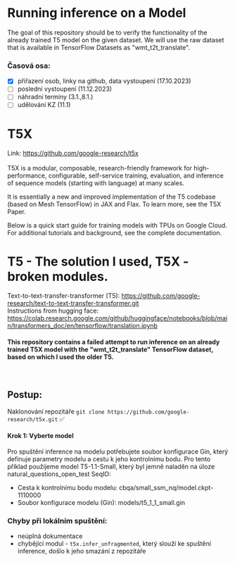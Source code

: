 # Running inference on a Model
The goal of this repository should be to verify the functionality of the already trained T5 model on the given dataset. We will use the raw dataset that is available in TensorFlow Datasets as "wmt_t2t_translate".

### Časová osa:
- [x] přiřazení osob, linky na github, data vystoupení (17.10.2023)
- [ ] poslední vystoupení (11.12.2023)
- [ ] náhradní termíny (3.1.,8.1.)
- [ ] udělování KZ (11.1)

# T5X
Link: https://github.com/google-research/t5x </br>
</br>
T5X is a modular, composable, research-friendly framework for high-performance, configurable, self-service training, evaluation, and inference of sequence models (starting with language) at many scales.

It is essentially a new and improved implementation of the T5 codebase (based on Mesh TensorFlow) in JAX and Flax. To learn more, see the T5X Paper.

Below is a quick start guide for training models with TPUs on Google Cloud. For additional tutorials and background, see the complete documentation.

# T5 - The solution I used, T5X - broken modules.
Text-to-text-transfer-transformer (T5): https://github.com/google-research/text-to-text-transfer-transformer.git</br>
Instructions from hugging face: https://colab.research.google.com/github/huggingface/notebooks/blob/main/transformers_doc/en/tensorflow/translation.ipynb

#### This repository contains a failed attempt to run inference on an already trained T5X model with the "wmt_t2t_translate" TensorFlow dataset, based on which I used the older T5.

</br>

## Postup: 
Naklonování repozitáře ```git clone https://github.com/google-research/t5x.git``` ✅

#### Krok 1: Vyberte model
Pro spuštění inference na modelu potřebujete soubor konfigurace Gin, který definuje parametry modelu a cestu k jeho kontrolnímu bodu. Pro tento příklad použijeme model T5-1.1-Small, který byl jemně naladěn na úloze natural_questions_open_test SeqIO:

- Cesta k kontrolnímu bodu modelu: cbqa/small_ssm_nq/model.ckpt-1110000
- Soubor konfigurace modelu (Gin): models/t5_1_1_small.gin

### Chyby při lokálním spuštění: 
- neúplná dokumentace
- chybějící modul - ``` t5x.infer_unfragmented ```, který slouží ke spuštění inference, došlo k jeho smazání z repozitáře

